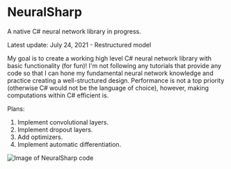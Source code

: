 # NeuralSharp

A native C# neural network library in progress.


Latest update: July 24, 2021 - Restructured model


My goal is to create a working high level C# neural network library with basic functionality (for fun)! I'm not following any tutorials that provide any code so that I can hone my fundamental neural network knowledge and practice creating a well-structured design.
Performance is not a top priority (otherwise C# would not be the language of choice), however, making computations within C# efficient is.

Plans:

1. Implement convolutional layers.
2. Implement dropout layers.
3. Add optimizers.
4. Implement automatic differentiation.

![Image of NeuralSharp code](https://github.com/john-zhang-uoft/NeuralSharp/blob/master/NeuralSharp%20Picture.png)
